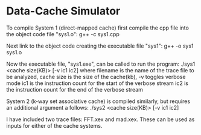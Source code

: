 # Data-Cache Simulator

To compile System 1 (direct-mapped cache) first compile 
the cpp file into the object code file "sys1.o":
 	g++ -c sys1.cpp

Next link to the object code creating the executable
file "sys1":
	g++ -o sys1 sys1.o

Now the executable file, "sys1.exe", can be called to run the program:
	./sys1 <filename> <cache size(KB)> [-v ic1 ic2]
where filename is the name of the trace file to be analyzed,
cache size is the size of the cache(kb),
-v toggles verbose mode
ic1 is the instruction count for the start of the verbose stream
ic2 is the instruction count for the end of the verbose stream

System 2 (k-way set associative cache) is compiled similarly,
but requires an additional argument a follows:
	./sys2 <filename> <cache size(KB)> <associativity> [-v ic1 ic2]

I have included two trace files: FFT.xex and mad.xex. These can be used as inputs for either of the cache systems.